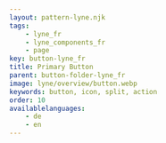 ```yaml
---
layout: pattern-lyne.njk
tags: 
    - lyne_fr
    - lyne_components_fr
    - page
key: button-lyne_fr
title: Primary Button
parent: button-folder-lyne_fr
image: lyne/overview/button.webp
keywords: button, icon, split, action
order: 10
availablelanguages: 
    - de
    - en
---
```

